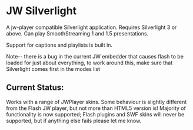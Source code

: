 JW Silverlight
==============
A jw-player compatible Silverlight application.
Requires Silverlight 3 or above. Can play SmoothStreaming 1 and 1.5 presentations.

Support for captions and playlists is built in.

Note-- there is a bug in the current JW embedder that causes flash to be loaded for just about everything,
to work around this, make sure that Silverlight comes first in the modes list

Current Status:
---------------
Works with a range of JWPlayer skins.
Some behaviour is slightly different from the Flash JW player, but not more than HTML5 version is!
Majority of functionality is now supported; Flash plugins and SWF skins will never be supported, but if anything else fails please let me know.
